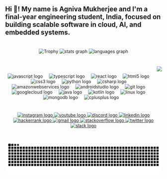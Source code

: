 
<h2 align="left">Hi 👋! My name is Agniva Mukherjee and I'm a final-year engineering student, India, focused on building scalable software in cloud, AI, and embedded systems.</h2>

###

<br clear="both">

<div align="center">
<img src="https://github-profile-trophy.vercel.app/?username=agniva1803&theme=dracula&no-frame=true&margin-w=10" alt="Trophy" height="140"/>
  <img src="https://github-readme-stats.vercel.app/api?username=agniva1803&hide_title=false&hide_rank=false&show_icons=true&include_all_commits=true&count_private=true&disable_animations=false&theme=dracula&locale=en&hide_border=false" height="150" alt="stats graph"  />
  <img src="https://github-readme-stats.vercel.app/api/top-langs?username=agniva1803&locale=en&hide_title=false&layout=compact&card_width=320&langs_count=5&theme=dracula&hide_border=false" height="150" alt="languages graph"  />
</div>

###

<br clear="both">

<img align="right" height="122" src="https://media1.giphy.com/media/v1.Y2lkPTc5MGI3NjExb3hmazkyaTM4NjZvZnZlazVsam10empkeTFjdzd4dmI1MmQ1dGFjaCZlcD12MV9pbnRlcm5hbF9naWZfYnlfaWQmY3Q9Zw/CY3A9zOlZR8uhFbeok/giphy.gif"  />

###

<div align="center">
  <img src="https://cdn.jsdelivr.net/gh/devicons/devicon/icons/javascript/javascript-original.svg" height="35" alt="javascript logo"  />
  <img width="12" />
  <img src="https://cdn.jsdelivr.net/gh/devicons/devicon/icons/typescript/typescript-original.svg" height="35" alt="typescript logo"  />
  <img width="12" />
  <img src="https://cdn.jsdelivr.net/gh/devicons/devicon/icons/react/react-original.svg" height="35" alt="react logo"  />
  <img width="12" />
  <img src="https://cdn.jsdelivr.net/gh/devicons/devicon/icons/html5/html5-original.svg" height="35" alt="html5 logo"  />
  <img width="12" />
  <img src="https://cdn.jsdelivr.net/gh/devicons/devicon/icons/css3/css3-original.svg" height="35" alt="css3 logo"  />
  <img width="12" />
  <img src="https://cdn.jsdelivr.net/gh/devicons/devicon/icons/python/python-original.svg" height="35" alt="python logo"  />
  <img width="12" />
  <img src="https://cdn.jsdelivr.net/gh/devicons/devicon/icons/csharp/csharp-original.svg" height="35" alt="csharp logo"  />
  <img width="12" />
  <img src="https://skillicons.dev/icons?i=aws" height="35" alt="amazonwebservices logo"  />
  <img width="12" />
  <img src="https://skillicons.dev/icons?i=androidstudio" height="35" alt="androidstudio logo"  />
  <img width="12" />
  <img src="https://skillicons.dev/icons?i=git" height="35" alt="git logo"  />
  <img width="12" />
  <img src="https://skillicons.dev/icons?i=gcp" height="35" alt="googlecloud logo"  />
  <img width="12" />
  <img src="https://skillicons.dev/icons?i=java" height="35" alt="java logo"  />
  <img width="12" />
  <img src="https://skillicons.dev/icons?i=kotlin" height="35" alt="kotlin logo"  />
  <img width="12" />
  <img src="https://skillicons.dev/icons?i=linux" height="35" alt="linux logo"  />
  <img width="12" />
  <img src="https://skillicons.dev/icons?i=mongodb" height="35" alt="mongodb logo"  />
  <img width="12" />
  <img src="https://img.shields.io/badge/C++-00599C?logo=cplusplus&logoColor=white&style=for-the-badge" height="35" alt="cplusplus logo"  />
</div>

###

<br clear="both">

<div align="center">
  <a href="https://www.instagram.com/agniva803/" target="_blank">
    <img src="https://img.shields.io/static/v1?message=Instagram&logo=instagram&label=&color=E4405F&logoColor=pink&labelColor=&style=for-the-badge" height="35" alt="instagram logo"  />
  </a>
  <a href="https://www.youtube.com/@agnivamukherjee-xiib175" target="_blank">
    <img src="https://img.shields.io/static/v1?message=Youtube&logo=youtube&label=&color=FF0000&logoColor=yellow&labelColor=&style=for-the-badge" height="35" alt="youtube logo"  />
  </a>
  <a href="HTTPS://discordapp.com/users/1136878887637368954" target="_blank">
    <img src="https://img.shields.io/static/v1?message=Discord&logo=discord&label=&color=7289DA&logoColor=purple&labelColor=&style=for-the-badge" height="35" alt="discord logo"  />
  </a>
  <a href="www.linkedin.com/in/agniva-mukherjee-b2647b21a" target="_blank">
    <img src="https://img.shields.io/static/v1?message=LinkedIn&logo=linkedin&label=&color=0077B5&logoColor=white&labelColor=&style=for-the-badge" height="35" alt="linkedin logo"  />
  </a>
  <a href="https://www.hackerrank.com/profile/am0346" target="_blank">
    <img src="https://img.shields.io/static/v1?message=HackerRank&logo=hackerrank&label=&color=2EC866&logoColor=White&labelColor=&style=for-the-badge" height="35" alt="hackerrank logo"  />
  </a>
  <a href="agnivamukherjee820$@gmail.com" target="_blank">
    <img src="https://img.shields.io/static/v1?message=Gmail&logo=gmail&label=&color=D14836&logoColor=white&labelColor=&style=for-the-badge" height="35" alt="gmail logo"  />
  </a>
  <a href="https://stackoverflow.com/users/22714182/primakrr" target="_blank">
    <img src="https://img.shields.io/static/v1?message=Stackoverflow&logo=stackoverflow&label=&color=FE7A16&logoColor=white&labelColor=&style=for-the-badge" height="35" alt="stackoverflow logo"  />
  </a>
  <a href="https://x.com/AgnivaMukh23619" target="_blank">
    <img src="https://img.shields.io/static/v1?message=Twitter&logo=twitter&label=&color=1DA1F2&logoColor=white&labelColor=&style=for-the-badge" height="35" alt="twitter logo"  />
  </a>
  <a href="https://mindsdbcommunity.slack.com/team/U08EJ9F4VFW" target="_blank">
    <img src="https://img.shields.io/static/v1?message=Slack&logo=slack&label=&color=4A154B&logoColor=white&labelColor=&style=for-the-badge" height="35" alt="slack logo"  />
  </a>
</div>

###

<br clear="both">

<img src="https://raw.githubusercontent.com/agniva1803/agniva1803/output/snake.svg" alt="Snake animation" />

###
